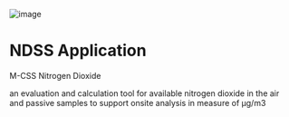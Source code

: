 ![image](https://github.com/user-attachments/assets/19c3ca9f-72a7-4a9e-8ff7-4c71f810f305)

# NDSS Application

M-CSS Nitrogen Dioxide

an evaluation and calculation tool for available nitrogen dioxide in the air and passive samples to support onsite analysis in measure of µg/m3


 
